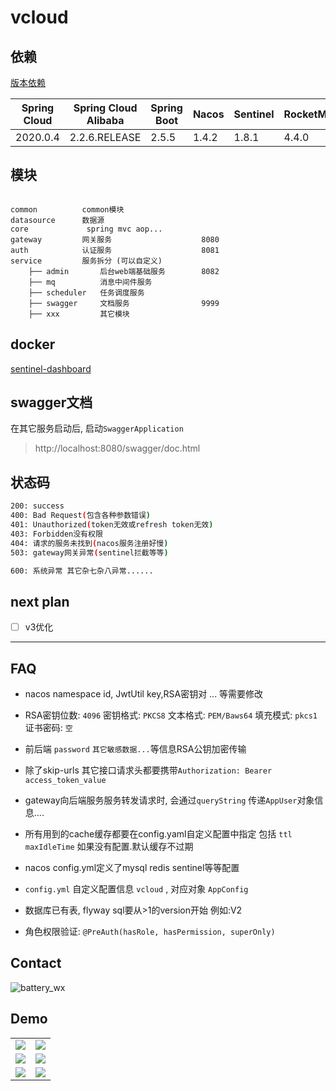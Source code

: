 # vcloud

## 依赖

[版本依赖](https://github.com/alibaba/spring-cloud-alibaba/wiki/%E7%89%88%E6%9C%AC%E8%AF%B4%E6%98%8E)

|  Spring Cloud   | Spring Cloud Alibaba  | Spring Boot| Nacos | Sentinel| RocketMQ | Seata|
|  ----  | ----  | ----  | ----  | ----  | ----  | ----  |
| 2020.0.4  | 2.2.6.RELEASE |2.5.5 |    1.4.2 |1.8.1 |4.4.0|1.3.0|

## 模块

```

common          common模块
datasource      数据源
core             spring mvc aop...
gateway         网关服务                    8080
auth            认证服务                    8081                                
service         服务拆分 (可以自定义)
    ├── admin       后台web端基础服务        8082
    ├── mq          消息中间件服务  
    ├── scheduler   任务调度服务
    ├── swagger     文档服务                9999
    ├── xxx         其它模块               

```

## docker

[sentinel-dashboard](https://hub.docker.com/repository/docker/vbeats/sentinel-dashboard)

## swagger文档

在其它服务启动后, 启动`SwaggerApplication`

> http://localhost:8080/swagger/doc.html

## 状态码

```bash
200: success
400: Bad Request(包含各种参数错误)
401: Unauthorized(token无效或refresh token无效)
403: Forbidden没有权限
404: 请求的服务未找到(nacos服务注册好慢)
503: gateway网关异常(sentinel拦截等等)

600: 系统异常 其它杂七杂八异常......
```

## next plan

- [ ] v3优化

---

## FAQ

- nacos namespace id, JwtUtil key,RSA密钥对 ... 等需要修改

- RSA密钥位数: `4096` 密钥格式: `PKCS8`  文本格式: `PEM/Baws64` 填充模式: `pkcs1` 证书密码: `空`

- 前后端 `password` `其它敏感数据...`等信息RSA公钥加密传输

- 除了skip-urls 其它接口请求头都要携带`Authorization: Bearer access_token_value`

- gateway向后端服务服务转发请求时, 会通过`queryString` 传递`AppUser`对象信息....

- 所有用到的cache缓存都要在config.yaml自定义配置中指定 包括 `ttl` `maxIdleTime` 如果没有配置.默认缓存不过期

- nacos config.yml定义了mysql redis sentinel等等配置

- `config.yml` 自定义配置信息 `vcloud` , 对应对象 `AppConfig`

- 数据库已有表, flyway sql要从>1的version开始 例如:V2

- 角色权限验证: `@PreAuth(hasRole, hasPermission, superOnly)`

## Contact

![battery_wx](https://cdn.jsdelivr.net/gh/boot-vue/pics@main/wechat.jpg)

## Demo

<table>
    <tr>
        <td><img src="https://cdn.jsdelivr.net/gh/boot-vue/pics@main/vcloud/next/42.png"></td>
        <td><img src="https://cdn.jsdelivr.net/gh/boot-vue/pics@main/vcloud/next/41.png"></td>
    </tr>
    <tr>
        <td><img src="https://cdn.jsdelivr.net/gh/boot-vue/pics@main/vdashboard/next/45.png"></td>
        <td><img src="https://cdn.jsdelivr.net/gh/boot-vue/pics@main/vdashboard/next/49.png"></td>
    </tr>
    <tr>
        <td><img src="https://cdn.jsdelivr.net/gh/boot-vue/pics@main/vcloud/next/45.png"></td>
        <td><img src="https://cdn.jsdelivr.net/gh/boot-vue/pics@main/vcloud/next/46.png"></td>
    </tr>
</table>
